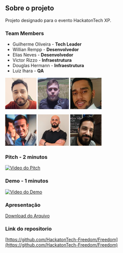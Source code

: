 ## Sobre o projeto

Projeto designado para o evento HackatonTech XP.

### Team Members

 - Guilherme Oliveira - **Tech Leader**
 - Willian Rempp - **Desenvolvedor**
 - Elias Neves - **Desenvolvedor**
 - Victor Rizzo - **Infraestrutura**
 - Douglas Hermann - **Infraestrutura**
 - Luiz Ihara - **QA**

<img src="/assets/people/GuilhermeOliveira.png" width="100" height="100"/> <img src="/assets/people/WilliamRempp.png" width="100" height="100"/> <img src="/assets/people/EliasNeves.png" width="100" height="100"/> 

<img src="/assets/people/VictorRizzo.png" width="100" height="100"/> <img src="/assets/people/DouglasHermann.png" width="100" height="100"/> <img src="/assets/people/LuizIhara.png" width="100" height="100"/> 

### Pitch - 2 minutos

[![Video do Pitch](https://img.youtube.com/vi/YOUTUBE_VIDEO_ID_HERE/0.jpg)](https://www.youtube.com/watch?v=YCvcl_mO9as)

### Demo - 1 minutos

[![Video do Demo](https://img.youtube.com/vi/YOUTUBE_VIDEO_ID_HERE/0.jpg)](https://www.youtube.com/watch?v=7d_PbyUEws8)


### Apresentação
[Download do Arquivo](/assets/files/ProgramaEficiência_Comitê_20210115.pptx)

### Link do repositorio
[https://github.com/HackatonTech-Freedom/Freedom](https://github.com/HackatonTech-Freedom/Freedom)